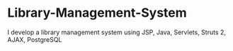 # Library-Management-System
I develop a library management system using JSP, Java, Servlets, Struts 2, AJAX, PostgreSQL
